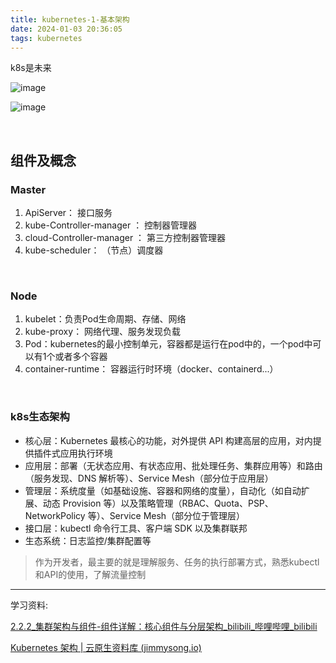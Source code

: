```yaml
---
title: kubernetes-1-基本架构
date: 2024-01-03 20:36:05
tags: kubernetes
---
```

k8s是未来
<!--more-->


​![image](/images/assets/image-20240116140626-xdrpftt.png)​


​​![image](/images/assets/image-20240117120120-oyzznx1.png)​​

‍
## 组件及概念

### Master

1. ApiServer： 接口服务
2. kube-Controller-manager ： 控制器管理器
3. cloud-Controller-manager ： 第三方控制器管理器
4. kube-scheduler： （节点）调度器

‍

### Node

1. kubelet：负责Pod生命周期、存储、网络
2. kube-proxy： 网络代理、服务发现负载
3. Pod：kubernetes的最小控制单元，容器都是运行在pod中的，一个pod中可以有1个或者多个容器
4. container-runtime： 容器运行时环境（docker、containerd...）

‍

### k8s生态架构

* 核心层：Kubernetes 最核心的功能，对外提供 API 构建高层的应用，对内提供插件式应用执行环境
* 应用层：部署（无状态应用、有状态应用、批处理任务、集群应用等）和路由（服务发现、DNS 解析等）、Service Mesh（部分位于应用层）
* 管理层：系统度量（如基础设施、容器和网络的度量），自动化（如自动扩展、动态 Provision 等）以及策略管理（RBAC、Quota、PSP、NetworkPolicy 等）、Service Mesh（部分位于管理层）
* 接口层：kubectl 命令行工具、客户端 SDK 以及集群联邦
* 生态系统：日志监控/集群配置等
> 作为开发者，最主要的就是理解服务、任务的执行部署方式，熟悉kubectl和API的使用，了解流量控制  





---
学习资料:

[2.2.2_集群架构与组件-组件详解：核心组件与分层架构_bilibili_哔哩哔哩_bilibili](https://www.bilibili.com/video/BV1MT411x7GH?p=10&spm_id_from=pageDriver&vd_source=eeb1c6e015a7ca03cb75e71d6ae0a6e1)  

[Kubernetes 架构 | 云原生资料库 (jimmysong.io)](https://lib.jimmysong.io/kubernetes-handbook/architecture/)  


